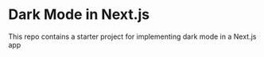 # Dark Mode in Next.js

This repo contains a starter project for implementing dark mode in a Next.js app
